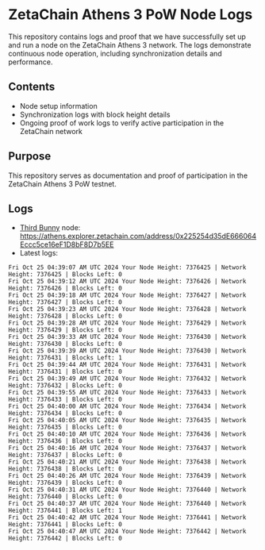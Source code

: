 # ZetaChain Athens 3 PoW Node Logs
This repository contains logs and proof that we have successfully set up and run a node on the ZetaChain Athens 3 network. The logs demonstrate continuous node operation, including synchronization details and performance.

## Contents
- Node setup information
- Synchronization logs with block height details
- Ongoing proof of work logs to verify active participation in the ZetaChain network

## Purpose
This repository serves as documentation and proof of participation in the ZetaChain Athens 3 PoW testnet.

## Logs

- [Third Bunny](https://thirdbunny.xyz/) node: https://athens.explorer.zetachain.com/address/0x225254d35dE666064Eccc5ce16eF1D8bF8D7b5EE
- Latest logs:
```
Fri Oct 25 04:39:07 AM UTC 2024 Your Node Height: 7376425 | Network Height: 7376425 | Blocks Left: 0
Fri Oct 25 04:39:12 AM UTC 2024 Your Node Height: 7376426 | Network Height: 7376426 | Blocks Left: 0
Fri Oct 25 04:39:18 AM UTC 2024 Your Node Height: 7376427 | Network Height: 7376427 | Blocks Left: 0
Fri Oct 25 04:39:23 AM UTC 2024 Your Node Height: 7376428 | Network Height: 7376428 | Blocks Left: 0
Fri Oct 25 04:39:28 AM UTC 2024 Your Node Height: 7376429 | Network Height: 7376429 | Blocks Left: 0
Fri Oct 25 04:39:33 AM UTC 2024 Your Node Height: 7376430 | Network Height: 7376430 | Blocks Left: 0
Fri Oct 25 04:39:39 AM UTC 2024 Your Node Height: 7376430 | Network Height: 7376431 | Blocks Left: 1
Fri Oct 25 04:39:44 AM UTC 2024 Your Node Height: 7376431 | Network Height: 7376431 | Blocks Left: 0
Fri Oct 25 04:39:49 AM UTC 2024 Your Node Height: 7376432 | Network Height: 7376432 | Blocks Left: 0
Fri Oct 25 04:39:55 AM UTC 2024 Your Node Height: 7376433 | Network Height: 7376433 | Blocks Left: 0
Fri Oct 25 04:40:00 AM UTC 2024 Your Node Height: 7376434 | Network Height: 7376434 | Blocks Left: 0
Fri Oct 25 04:40:05 AM UTC 2024 Your Node Height: 7376435 | Network Height: 7376435 | Blocks Left: 0
Fri Oct 25 04:40:10 AM UTC 2024 Your Node Height: 7376436 | Network Height: 7376436 | Blocks Left: 0
Fri Oct 25 04:40:16 AM UTC 2024 Your Node Height: 7376437 | Network Height: 7376437 | Blocks Left: 0
Fri Oct 25 04:40:21 AM UTC 2024 Your Node Height: 7376438 | Network Height: 7376438 | Blocks Left: 0
Fri Oct 25 04:40:26 AM UTC 2024 Your Node Height: 7376439 | Network Height: 7376439 | Blocks Left: 0
Fri Oct 25 04:40:31 AM UTC 2024 Your Node Height: 7376440 | Network Height: 7376440 | Blocks Left: 0
Fri Oct 25 04:40:37 AM UTC 2024 Your Node Height: 7376440 | Network Height: 7376441 | Blocks Left: 1
Fri Oct 25 04:40:42 AM UTC 2024 Your Node Height: 7376441 | Network Height: 7376441 | Blocks Left: 0
Fri Oct 25 04:40:47 AM UTC 2024 Your Node Height: 7376442 | Network Height: 7376442 | Blocks Left: 0
```
